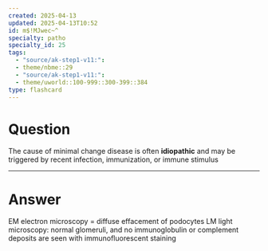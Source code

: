 ```yaml
---
created: 2025-04-13
updated: 2025-04-13T10:52
id: m$!MJwec~^
specialty: patho
specialty_id: 25
tags:
  - "source/ak-step1-v11:": 
  - theme/nbme::29
  - "source/ak-step1-v11:": 
  - theme/uworld::100-999::300-399::384
type: flashcard
---
```


# Question
The cause of minimal change disease is often **idiopathic** and may be triggered by recent infection, immunization, or immune stimulus

---

# Answer
EM electron microscopy = diffuse effacement of podocytes   LM light microscopy: normal glomeruli, and no immunoglobulin or complement deposits are seen with immunofluorescent staining
